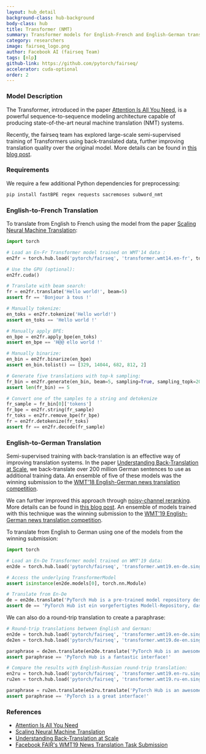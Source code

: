 ```yaml
---
layout: hub_detail
background-class: hub-background
body-class: hub
title: Transformer (NMT)
summary: Transformer models for English-French and English-German translation.
category: researchers
image: fairseq_logo.png
author: Facebook AI (fairseq Team)
tags: [nlp]
github-link: https://github.com/pytorch/fairseq/
accelerator: cuda-optional
order: 2
---
```



### Model Description

The Transformer, introduced in the paper [Attention Is All You Need][1], is a
powerful sequence-to-sequence modeling architecture capable of producing
state-of-the-art neural machine translation (NMT) systems.

Recently, the fairseq team has explored large-scale semi-supervised training of
Transformers using back-translated data, further improving translation quality
over the original model. More details can be found in [this blog post][2].


### Requirements

We require a few additional Python dependencies for preprocessing:

```bash
pip install fastBPE regex requests sacremoses subword_nmt
```


### English-to-French Translation

To translate from English to French using the model from the paper [Scaling
Neural Machine Translation][3]:

```python
import torch

# Load an En-Fr Transformer model trained on WMT'14 data :
en2fr = torch.hub.load('pytorch/fairseq', 'transformer.wmt14.en-fr', tokenizer='moses', bpe='subword_nmt')

# Use the GPU (optional):
en2fr.cuda()

# Translate with beam search:
fr = en2fr.translate('Hello world!', beam=5)
assert fr == 'Bonjour à tous !'

# Manually tokenize:
en_toks = en2fr.tokenize('Hello world!')
assert en_toks == 'Hello world !'

# Manually apply BPE:
en_bpe = en2fr.apply_bpe(en_toks)
assert en_bpe == 'H@@ ello world !'

# Manually binarize:
en_bin = en2fr.binarize(en_bpe)
assert en_bin.tolist() == [329, 14044, 682, 812, 2]

# Generate five translations with top-k sampling:
fr_bin = en2fr.generate(en_bin, beam=5, sampling=True, sampling_topk=20)
assert len(fr_bin) == 5

# Convert one of the samples to a string and detokenize
fr_sample = fr_bin[0]['tokens']
fr_bpe = en2fr.string(fr_sample)
fr_toks = en2fr.remove_bpe(fr_bpe)
fr = en2fr.detokenize(fr_toks)
assert fr == en2fr.decode(fr_sample)
```


### English-to-German Translation

Semi-supervised training with back-translation is an effective way of improving
translation systems. In the paper [Understanding Back-Translation at Scale][4],
we back-translate over 200 million German sentences to use as additional
training data. An ensemble of five of these models was the winning submission to
the [WMT'18 English-German news translation competition][5].

We can further improved this approach through [noisy-channel reranking][6]. More
details can be found in [this blog post][7]. An ensemble of models trained with
this technique was the winning submission to the [WMT'19 English-German news
translation competition][8].

To translate from English to German using one of the models from the winning submission:

```python
import torch

# Load an En-De Transformer model trained on WMT'19 data:
en2de = torch.hub.load('pytorch/fairseq', 'transformer.wmt19.en-de.single_model', tokenizer='moses', bpe='fastbpe')

# Access the underlying TransformerModel
assert isinstance(en2de.models[0], torch.nn.Module)

# Translate from En-De
de = en2de.translate('PyTorch Hub is a pre-trained model repository designed to facilitate research reproducibility.')
assert de == 'PyTorch Hub ist ein vorgefertigtes Modell-Repository, das die Reproduzierbarkeit der Forschung erleichtern soll.'
```

We can also do a round-trip translation to create a paraphrase:
```python
# Round-trip translations between English and German:
en2de = torch.hub.load('pytorch/fairseq', 'transformer.wmt19.en-de.single_model', tokenizer='moses', bpe='fastbpe')
de2en = torch.hub.load('pytorch/fairseq', 'transformer.wmt19.de-en.single_model', tokenizer='moses', bpe='fastbpe')

paraphrase = de2en.translate(en2de.translate('PyTorch Hub is an awesome interface!'))
assert paraphrase == 'PyTorch Hub is a fantastic interface!'

# Compare the results with English-Russian round-trip translation:
en2ru = torch.hub.load('pytorch/fairseq', 'transformer.wmt19.en-ru.single_model', tokenizer='moses', bpe='fastbpe')
ru2en = torch.hub.load('pytorch/fairseq', 'transformer.wmt19.ru-en.single_model', tokenizer='moses', bpe='fastbpe')

paraphrase = ru2en.translate(en2ru.translate('PyTorch Hub is an awesome interface!'))
assert paraphrase == 'PyTorch is a great interface!'
```


### References

- [Attention Is All You Need][1]
- [Scaling Neural Machine Translation][3]
- [Understanding Back-Translation at Scale][4]
- [Facebook FAIR's WMT19 News Translation Task Submission][6]


[1]: https://arxiv.org/abs/1706.03762
[2]: https://code.fb.com/ai-research/scaling-neural-machine-translation-to-bigger-data-sets-with-faster-training-and-inference/
[3]: https://arxiv.org/abs/1806.00187
[4]: https://arxiv.org/abs/1808.09381
[5]: http://www.statmt.org/wmt18/translation-task.html
[6]: https://arxiv.org/abs/1907.06616
[7]: https://ai.facebook.com/blog/facebook-leads-wmt-translation-competition/
[8]: http://www.statmt.org/wmt19/translation-task.html
